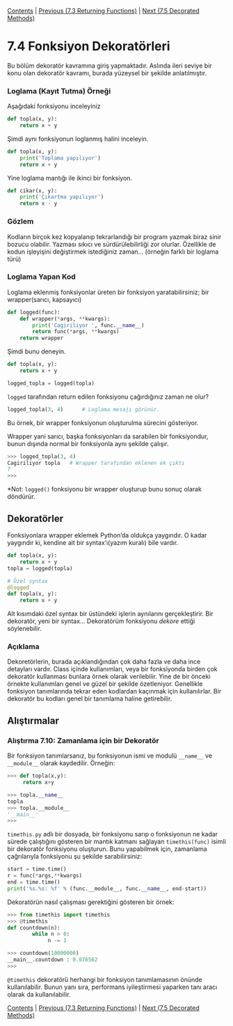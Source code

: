 [Contents](../Contents.md) \| [Previous (7.3 Returning Functions)](03_Returning_functions.md) \| [Next (7.5 Decorated Methods)](05_Decorated_methods.md)

# 7.4 Fonksiyon Dekoratörleri

Bu bölüm dekoratör kavramına giriş yapmaktadır. Aslında ileri seviye bir konu olan dekoratör kavramı, burada yüzeysel bir şekilde anlatılmıştır.

### Loglama (Kayıt Tutma) Örneği

Aşağıdaki fonksiyonu inceleyiniz

```python
def topla(x, y):
    return x + y
```

Şimdi aynı fonksiyonun loglanmış halini inceleyin.

```python
def topla(x, y):
    print('Toplama yapılıyor')
    return x + y
```

Yine loglama mantığı ile ikinci bir fonksiyon.

```python
def cikar(x, y):
    print('Çıkartma yapılıyor')
    return x - y
```

### Gözlem

Kodların birçok kez kopyalanıp tekrarlandığı bir program yazmak biraz sinir bozucu olabilir. Yazması sıkıcı ve sürdürülebilirliği zor olurlar. Özellikle de kodun işleyişini değiştirmek istediğiniz zaman... (örneğin farklı bir loglama türü)

### Loglama Yapan Kod

Loglama eklenmiş fonksiyonlar üreten bir fonksiyon yaratabilirsiniz; bir wrapper(sarıcı, kapsayıcı)

```python
def logged(func):
    def wrapper(*args, **kwargs):
        print('Cagiriliyor ', func.__name__)
        return func(*args, **kwargs)
    return wrapper
```

Şimdi bunu deneyin.

```python
def topla(x, y):
    return x + y

logged_topla = logged(topla)
```

`logged` tarafından return edilen fonksiyonu çağırdığınız zaman ne olur?

```python
logged_topla(3, 4)      # Loglama mesajı görünür.
```

Bu örnek, bir wrapper fonksiyonun oluşturulma sürecini gösteriyor.

Wrapper yani sarıcı, başka fonksiyonları da sarabilen bir fonksiyondur, bunun dışında normal bir fonksiyonla aynı şekilde çalışır.

```python
>>> logged_topla(3, 4)
Cagiriliyor topla   # Wrapper tarafından eklenen ek çıktı
7
>>>
```

*Not: `logged()` fonksiyonu bir wrapper oluşturup bunu sonuç olarak döndürür.

## Dekoratörler

Fonksiyonlara wrapper eklemek Python’da oldukça yaygındır. O kadar yaygındır ki, kendine ait bir syntax’ı(yazım kuralı) bile vardır.

```python
def topla(x, y):
    return x + y
topla = logged(topla)

# Özel syntax
@logged
def topla(x, y):
    return x + y
```

Alt kısımdaki özel syntax bir üstündeki işlerin aynılarını gerçekleştirir. Bir dekoratör, yeni bir syntax... Dekoratörüm fonksiyonu *dekore* ettiği söylenebilir.

### Açıklama

Dekoretörlerin, burada açıklandığından çok daha fazla ve daha ince detayları vardır.
Class içinde kullanımları, veya bir fonksiyonda birden çok dekoratör kullanması bunlara örnek olarak verilebilir.
Yine de bir önceki örnekte kullanımları genel ve güzel bir şekilde özetleniyor.
Genellikle fonksiyon tanımlarında tekrar eden kodlardan kaçınmak için kullanılırlar. Bir dekoratör bu kodları genel bir tanımlama haline getirebilir.

## Alıştırmalar

### Alıştırma 7.10: Zamanlama için bir Dekoratör

Bir fonksiyon tanımlarsanız, bu fonksiyonun ismi ve modulü `__name__` ve `__module__` olarak kaydedilir. Örneğin:

```python
>>> def topla(x,y):
     return x+y

>>> topla.__name__
topla
>>> topla.__module__
'__main__'
>>>
```

`timethis.py` adlı bir dosyada, bir fonksiyonu sarıp o fonksiyonun ne kadar sürede çalıştığını gösteren bir mantık katmanı sağlayan `timethis(func)` isimli bir dekoratör fonksiyonu oluşturun. Bunu yapabilmek için, zamanlama çağrılarıyla fonksiyonu şu şekilde sarabilirsiniz:

```python
start = time.time()
r = func(*args,**kwargs)
end = time.time()
print('%s.%s: %f' % (func.__module__, func.__name__, end-start))
```

Dekoratörün nasıl çalışması gerektiğini gösteren bir örnek:

```python
>>> from timethis import timethis
>>> @timethis
def countdown(n):
        while n > 0:
             n -= 1

>>> countdown(10000000)
__main__.countdown : 0.076562
>>>
```

`@timethis` dekoratörü herhangi bir fonksiyon tanımlamasının önünde kullanılabilir. Bunun yanı sıra, performans iyileştirmesi yaparken tanı aracı olarak da kullanılabilir.

[Contents](../Contents.md) \| [Previous (7.3 Returning Functions)](03_Returning_functions.md) \| [Next (7.5 Decorated Methods)](05_Decorated_methods.md)

